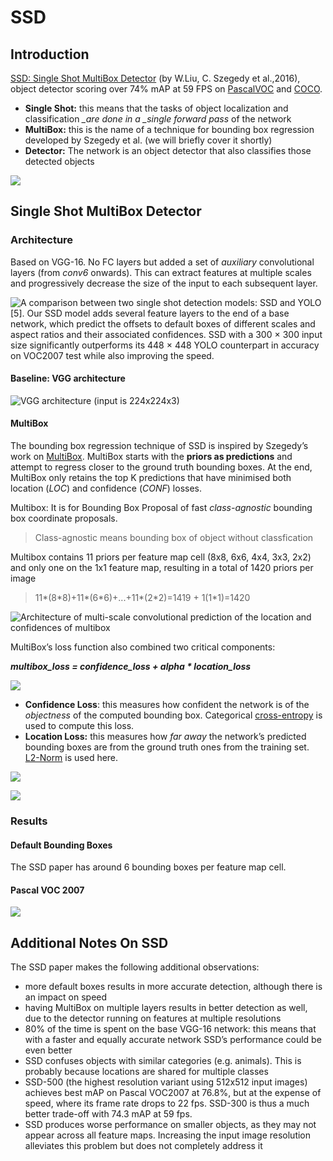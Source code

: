 # SSD

## Introduction

[SSD: Single Shot MultiBox Detector](https://arxiv.org/abs/1512.02325) (by W.Liu, C. Szegedy et al.,2016), object detector scoring over 74% mAP at 59 FPS on [PascalVOC](http://host.robots.ox.ac.uk/pascal/VOC/) and [COCO](http://cocodataset.org/#home).

* **Single Shot:** this means that the tasks of object localization and classification _\_are done in a \_single_ _forward pass_ of the network
* **MultiBox:** this is the name of a technique for bounding box regression developed by Szegedy et al. (we will briefly cover it shortly)
* **Detector:** The network is an object detector that also classifies those detected objects

![](<../../.gitbook/assets/image (204).png>)

## Single Shot MultiBox Detector <a href="#7a47" id="7a47"></a>

### Architecture

Based on VGG-16. No FC layers but added a set of _auxiliary_ convolutional layers (from _conv6_ onwards). This can extract features at multiple scales and progressively decrease the size of the input to each subsequent layer.

![A comparison between two single shot detection models: SSD and YOLO \[5\]. Our SSD model adds several feature layers to the end of a base network, which predict the offsets to default boxes of different scales and aspect ratios and their associated confidences. SSD with a 300 × 300 input size significantly outperforms its 448 × 448 YOLO counterpart in accuracy on VOC2007 test while also improving the speed.](<../../.gitbook/assets/image (203).png>)

#### Baseline: VGG architecture

![VGG architecture (input is 224x224x3)](<../../.gitbook/assets/image (205).png>)

#### MultiBox

The bounding box regression technique of SSD is inspired by Szegedy’s work on [MultiBox](https://arxiv.org/abs/1412.1441). MultiBox starts with the **priors as predictions** and attempt to regress closer to the ground truth bounding boxes. At the end, MultiBox only retains the top K predictions that have minimised both location (_LOC_) and confidence (_CONF_) losses.

Multibox: It is for Bounding Box Proposal of fast _class-agnostic_ bounding box coordinate proposals.

> Class-agnostic means bounding box of object without classfication

Multibox contains 11 priors per feature map cell (8x8, 6x6, 4x4, 3x3, 2x2) and only one on the 1x1 feature map, resulting in a total of 1420 priors per image

> 11\*(8\*8)+11\*(6\*6)+...+11\*(2\*2)=1419 + 1(1\*1)=1420

![Architecture of multi-scale convolutional prediction of the location and confidences of multibox](<../../.gitbook/assets/image (210).png>)

MultiBox’s loss function also combined two critical components:

_**multibox\_loss = confidence\_loss + alpha \* location\_loss**_

![](<../../.gitbook/assets/image (208).png>)

* **Confidence Loss**: this measures how confident the network is of the _objectness_ of the computed bounding box. Categorical [cross-entropy](https://rdipietro.github.io/friendly-intro-to-cross-entropy-loss/#cross-entropy) is used to compute this loss.
* **Location Loss:** this measures how _far away_ the network’s predicted bounding boxes are from the ground truth ones from the training set. [L2-Norm](https://rorasa.wordpress.com/2012/05/13/l0-norm-l1-norm-l2-norm-l-infinity-norm/) is used here.

![](<../../.gitbook/assets/image (209).png>)

![](<../../.gitbook/assets/image (207).png>)

### **Results** <a href="#ce75" id="ce75"></a>

#### **Default Bounding Boxes**

The SSD paper has around 6 bounding boxes per feature map cell.

#### **Pascal VOC 2007**

![](<../../.gitbook/assets/image (211).png>)

## Additional Notes On SSD <a href="#52ce" id="52ce"></a>

The SSD paper makes the following additional observations:

* more default boxes results in more accurate detection, although there is an impact on speed
* having MultiBox on multiple layers results in better detection as well, due to the detector running on features at multiple resolutions
* 80% of the time is spent on the base VGG-16 network: this means that with a faster and equally accurate network SSD’s performance could be even better
* SSD confuses objects with similar categories (e.g. animals). This is probably because locations are shared for multiple classes
* SSD-500 (the highest resolution variant using 512x512 input images) achieves best mAP on Pascal VOC2007 at 76.8%, but at the expense of speed, where its frame rate drops to 22 fps. SSD-300 is thus a much better trade-off with 74.3 mAP at 59 fps.
* SSD produces worse performance on smaller objects, as they may not appear across all feature maps. Increasing the input image resolution alleviates this problem but does not completely address it
